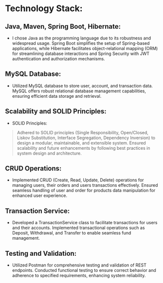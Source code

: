 # Technology Stack:

## Java, Maven, Spring Boot, Hibernate: 
* I chose Java as the programming language due to its robustness and widespread usage. Spring Boot simplifies the setup of Spring-based applications, while Hibernate facilitates object-relational mapping (ORM) for  streamlining database interactions and Spring Security with JWT authentication and authorization mechanisms.

## MySQL Database:
* Utilized MySQL database to store user, account, and transaction data. MySQL offers robust relational database management capabilities, ensuring efficient data storage and retrieval.

## Scalability and SOLID Principles:

* SOLID Principles:
> Adhered to SOLID principles (Single Responsibility, Open/Closed, Liskov Substitution, Interface Segregation, Dependency Inversion) to design a modular, maintainable, and extensible system. Ensured scalability and future enhancements by following best practices in system design and architecture.


## CRUD Operations:
* Implemented CRUD (Create, Read, Update, Delete) operations for managing users, their orders and users transactions effectively. Ensured seamless handling of user and order for products data manipulation for enhanced user experience.

## Transaction Service:
* Developed a TransactionService class to facilitate transactions for users and their accounts. Implemented transactional operations such as Deposit, Withdrawal, and Transfer to enable seamless fund management.


## Testing and Validation:
* Utilized Postman for comprehensive testing and validation of REST endpoints. Conducted functional testing to ensure correct behavior and adherence to specified requirements, enhancing system reliability.

